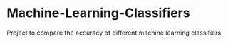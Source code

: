 # Machine-Learning-Classifiers
Project to compare the accuracy of different machine learning classifiers
